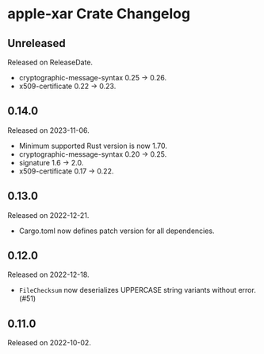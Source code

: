 # apple-xar Crate Changelog

<!-- next-header -->

## Unreleased

Released on ReleaseDate.

* cryptographic-message-syntax 0.25 -> 0.26.
* x509-certificate 0.22 -> 0.23.

## 0.14.0

Released on 2023-11-06.

* Minimum supported Rust version is now 1.70.
* cryptographic-message-syntax 0.20 -> 0.25.
* signature 1.6 -> 2.0.
* x509-certificate 0.17 -> 0.22.

## 0.13.0

Released on 2022-12-21.

* Cargo.toml now defines patch version for all dependencies.

## 0.12.0

Released on 2022-12-18.

* `FileChecksum` now deserializes UPPERCASE string variants without
  error. (#51)

## 0.11.0

Released on 2022-10-02.
